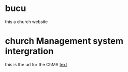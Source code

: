 # bucu
this a church website


# church Management system intergration
this is the url for the ChMS [text](https://bucu-records.lovable.app/auth)

